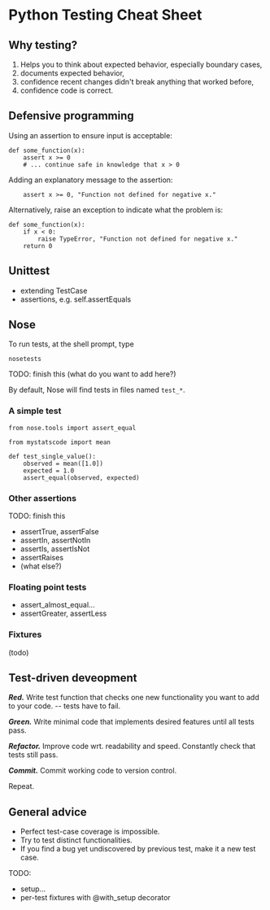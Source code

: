 Python Testing Cheat Sheet
==========================

Why testing?
------------

1. Helps you to think about expected behavior, especially boundary cases,
2. documents expected behavior,
3. confidence recent changes didn't break anything that worked before,
4. confidence code is correct.


Defensive programming
---------------------

Using an assertion to ensure input is acceptable:

    def some_function(x):
        assert x >= 0
        # ... continue safe in knowledge that x > 0

Adding an explanatory message to the assertion:

        assert x >= 0, "Function not defined for negative x."

Alternatively, raise an exception to indicate what the problem is:

    def some_function(x):
        if x < 0:
            raise TypeError, "Function not defined for negative x."
        return 0


Unittest
--------

* extending TestCase
* assertions, e.g. self.assertEquals


Nose
----

To run tests, at the shell prompt, type

    nosetests

TODO: finish this (what do you want to add here?)

By default, Nose will find tests in files named `test_*`.


### A simple test

    from nose.tools import assert_equal

    from mystatscode import mean

    def test_single_value():
        observed = mean([1.0])
        expected = 1.0
        assert_equal(observed, expected)

### Other assertions

TODO: finish this
* assertTrue, assertFalse
* assertIn, assertNotIn
* assertIs, assertIsNot
* assertRaises
* (what else?)


### Floating point tests

* assert_almost_equal...
* assertGreater, assertLess

### Fixtures

(todo)


Test-driven deveopment
----------------------

***Red.*** Write test function that checks one new functionality you want to add to your code. -- tests have to fail.

***Green.*** Write minimal code that implements desired features until all tests pass.

***Refactor.*** Improve code wrt. readability and speed. Constantly check that tests still pass.

***Commit.*** Commit working code to version control.

Repeat.


General advice
--------------

* Perfect test-case coverage is impossible.
* Try to test distinct functionalities.
* If you find a bug yet undiscovered by previous test, make it a new test case.


TODO:

* setup...
* per-test fixtures with @with_setup decorator

